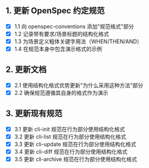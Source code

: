 ## 1. 更新 OpenSpec 约定规范

- [x] 1.1 向 openspec-conventions 添加"规范格式"部分
- [x] 1.2 记录带有要求/场景标题的结构化格式
- [x] 1.3 为场景定义粗体关键字用法（WHEN/THEN/AND）
- [x] 1.4 在规范本身中包含演示格式的示例

## 2. 更新文档

- [x] 2.1 使用结构化格式优势更新"为什么采用这种方法"部分
- [x] 2.2 确保规范遵循其自身的格式作为演示

## 3. 更新现有规范

- [x] 3.1 更新 cli-init 规范在行为部分使用结构化格式
- [x] 3.2 更新 cli-list 规范在行为部分使用结构化格式
- [x] 3.3 更新 cli-update 规范在行为部分使用结构化格式
- [x] 3.4 更新 cli-diff 规范在行为部分使用结构化格式
- [x] 3.5 更新 cli-archive 规范在行为部分使用结构化格式